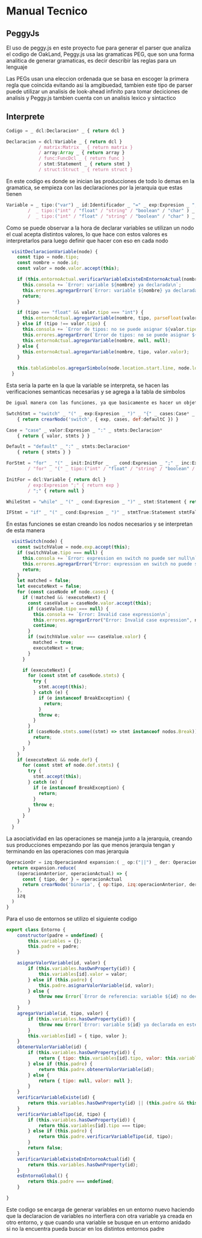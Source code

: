 # Manual Tecnico

## PeggyJs

El uso de peggy.js en este proyecto fue para generar el parser que analiza el codigo de OakLand, Peggy.js usa las gramaticas PEG, que son una forma analitica de generar gramaticas, es decir describir las reglas para un lenguaje

Las PEGs usan una eleccion ordenada que se basa en escoger la primera regla que coincida evitando asi la amgibuedad, tambien este tipo de parser puede utilizar un analisis de look-ahead infinito para tomar deciciones de analisis y Peggy.js tambien cuenta con un analisis lexico y sintactico

## Interprete

```javascript
Codigo = _ dcl:Declaracion* _ { return dcl }

Declaracion = dcl:Variable _ { return dcl }
            / matrix:Matrix _ { return matrix }
            / array:Array _ { return array }
            / func:FuncDcl _ { return func }
            / stmt:Statement _ { return stmt }
            / struct:Struct _ { return struct }
```

En este codigo es donde se inician las producciones de todo lo demas en la gramatica, se empieza con las declaraciones por la jerarquia que estas tienen

```javascript
Variable = _ tipo:("var") _ id:Identificador _ "=" _ exp:Expresion _ ";" { return crearNodo('typeLessDcl', { id, valor:exp }) }
        /  _ tipo:("int" / "float" / "string" / "boolean" / "char" ) _ id:Identificador  _ "=" _ exp:Expresion _ ";"{ return crearNodo('declaracionVar', { tipo, id, valor:exp})}
        /  _ tipo:("int" / "float" / "string" / "boolean" / "char" ) _ id:Identificador _ ";"{ return crearNodo('simpleDcl', { tipo, id })} 
```
Como se puede observar a la hora de declarar variables se utilizan un nodo el cual acepta distintos valores, lo que hace con estos valores es interpretarlos para luego definir que hacer con eso en cada nodo

```javascript
  visitDeclaracionVariable(node) {
    const tipo = node.tipo;
    const nombre = node.id;
    const valor = node.valor.accept(this);

    if (this.entornoActual.verificarVariableExisteEnEntornoActual(nombre)) {
      this.consola += `Error: variable ${nombre} ya declarada\n`;
      this.errores.agregarError(`Error: variable ${nombre} ya declarada`, node.location.start.line, node.location.start.column, "Semantico");
      return;
    }

    if (tipo === "float" && valor.tipo === "int") {
      this.entornoActual.agregarVariable(nombre, tipo, parseFloat(valor.valor));
    } else if (tipo !== valor.tipo) {
      this.consola += `Error de tipos: no se puede asignar ${valor.tipo} a ${tipo}\n`;
      this.errores.agregarError(`Error de tipos: no se puede asignar ${valor.tipo} a ${tipo}`, node.location.start.line, node.location.start.column, "Semantico");
      this.entornoActual.agregarVariable(nombre, null, null);
    } else {
      this.entornoActual.agregarVariable(nombre, tipo, valor.valor);
    }

    this.tablaSimbolos.agregarSimbolo(node.location.start.line, node.location.start.column, nombre, tipo, valor.valor);
  }
  ```

  Esta seria la parte en la que la variable se interpreta, se hacen las verificaciones semanticas necesarias y se agrega a la tabla de simbolos

```javascript
De igual manera con las funciones, ya que basicamente es hacer un objeto que acepte el nodo y utilizar el nodo y sus valores para dar las funciones necesarias

SwtchStmt = "switch" _ "(" _ exp:Expresion _ ")" _ "{" _ cases:Case* _ defaultC:Default? _ "}" 
    { return crearNodo('switch', { exp, cases, def:defaultC }) }

Case = "case" _ valor:Expresion _ ":" _ stmts:Declaracion* 
    { return { valor, stmts } }

Default = "default" _ ":" _ stmts:Declaracion* 
    { return { stmts } }

ForStmt = "for" _ "(" _ init:InitFor _  _ cond:Expresion _ ";" _ inc:Expresion _ ")" _ stmt:Statement { return crearNodo('for', { inicial:init, condicion:cond, incremento:inc, bloque:stmt }) }
        / "for" _ "(" _ tipo:("int" / "float" / "string" / "boolean" / "char" / "var" ) _ id:Identificador _ ":" _ exp:Expresion _ ")" _ stmt:Statement { return crearNodo('foreach', { tipo, id, exp, bloque:stmt }) }

InitFor = dcl:Variable { return dcl }
        / exp:Expresion ";" { return exp }
        / ";" { return null }

WhileStmt = "while" _ "(" _ cond:Expresion _ ")" _ stmt:Statement { return crearNodo('while', { condicion:cond, bloque:stmt }) }

IFStmt = "if" _ "(" _ cond:Expresion _ ")" _ stmtTrue:Statement stmtFalse:( _ "else" _ stmtFalse:Statement { return stmtFalse } )? { return crearNodo('if', { condicion:cond, bloqueTrue:stmtTrue, bloqueFalse:stmtFalse }) }
```
En estas funciones se estan creando los nodos necesarios y se interpretan de esta manera

```javascript
  visitSwitch(node) {
    const switchValue = node.exp.accept(this);
    if (switchValue.tipo === null) {
      this.consola += `Error: expression en switch no puede ser null\n`;
      this.errores.agregarError("Error: expression en switch no puede ser null", node.location.start.line, node.location.start.column, "Semantico");
      return;
    }
    let matched = false;
    let executeNext = false;
    for (const caseNode of node.cases) {
      if (!matched && !executeNext) {
        const caseValue = caseNode.valor.accept(this);
        if (caseValue.tipo === null) {
          this.consola += `Error: Invalid case expression\n`;
          this.errores.agregarError("Error: Invalid case expression", node.location.start.line, node.location.start.column, "Semantico");
          continue;
        }
        if (switchValue.valor === caseValue.valor) {
          matched = true;
          executeNext = true;
        }
      }

      if (executeNext) {
        for (const stmt of caseNode.stmts) {
          try {
            stmt.accept(this);
          } catch (e) {
            if (e instanceof BreakException) {
              return;
            }
            throw e;
          }
        }
        if (caseNode.stmts.some((stmt) => stmt instanceof nodos.Break)) {
          return;
        }
      }
    }
    if (executeNext && node.def) {
      for (const stmt of node.def.stmts) {
        try {
          stmt.accept(this);
        } catch (e) {
          if (e instanceof BreakException) {
            return;
          }
          throw e;
        }
      }
    }
  }
```
La asociatividad en las operaciones se maneja junto a la jerarquia, creando sus producciones empezando por las que menos jerarquia tengan y terminando en las operaciones con mas jerarquia

```javascript
OperacionOr = izq:OperacionAnd expansion:( _ op:("||") _ der: OperacionAnd {return { tipo:op, der}})* {
  return expansion.reduce(
    (operacionAnterior, operacionActual) => {
      const { tipo, der } = operacionActual
      return crearNodo('binaria', { op:tipo, izq:operacionAnterior, der})
    },
    izq
  )
}
```

Para el uso de entornos se utilizo el siguiente codigo

```javascript
export class Entorno {
    constructor(padre = undefined) {
        this.variables = {};
        this.padre = padre;
    }

    asignarValorVariable(id, valor) {
        if (this.variables.hasOwnProperty(id)) {
            this.variables[id].valor = valor;
        } else if (this.padre) {
            this.padre.asignarValorVariable(id, valor);
        } else {
            throw new Error(`Error de referencia: variable ${id} no declarada`);
        }
    }
    agregarVariable(id, tipo, valor) {
        if (this.variables.hasOwnProperty(id)) {
            throw new Error(`Error: variable ${id} ya declarada en este ámbito`);
        }
        this.variables[id] = { tipo, valor };
    }
    obtenerValorVariable(id) {
        if (this.variables.hasOwnProperty(id)) {
            return { tipo: this.variables[id].tipo, valor: this.variables[id].valor };
        } else if (this.padre) {
            return this.padre.obtenerValorVariable(id);
        } else {
            return { tipo: null, valor: null };
        }
    }
    verificarVariableExiste(id) {
        return this.variables.hasOwnProperty(id) || (this.padre && this.padre.verificarVariableExiste(id));
    }
    verificarVariableTipo(id, tipo) {
        if (this.variables.hasOwnProperty(id)) {
            return this.variables[id].tipo === tipo;
        } else if (this.padre) {
            return this.padre.verificarVariableTipo(id, tipo);
        }
        return false;
    }
    verificarVariableExisteEnEntornoActual(id) {
        return this.variables.hasOwnProperty(id);
    }
    esEntornoGlobal() {
        return this.padre === undefined;
    }

}
```

Este codigo se encarga de generar variables en un entorno nuevo haciendo que la declaracion de variables no interfiera con otra variable ya creada en otro entorno, y que cuando una variable se busque en un entorno anidado si no la encuentra pueda buscar en los distintos entornos padre